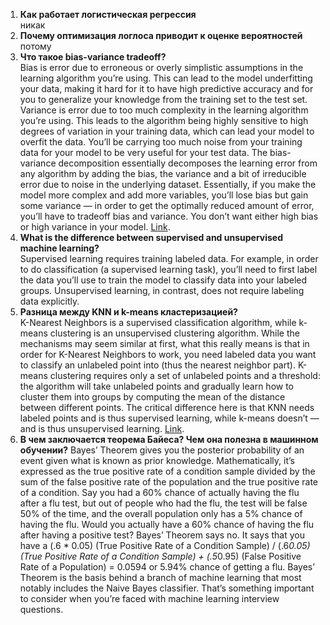1. **Как работает логистическая регрессия**    
никак
2. **Почему оптимизация логлоса приводит к оценке вероятностей**    
потому
3. **Что такое bias-variance tradeoff?**    
    Bias is error due to erroneous or overly simplistic assumptions in the learning algorithm you’re using. This can lead to the model underfitting your data, making it hard for it to have high predictive accuracy and for you to generalize your knowledge from the training set to the test set. Variance is error due to too much complexity in the learning algorithm you’re using. This leads to the algorithm being highly sensitive to high degrees of variation in your training data, which can lead your model to overfit the data. You’ll be carrying too much noise from your training data for your model to be very useful for your test data. The bias-variance decomposition essentially decomposes the learning error from any algorithm by adding the bias, the variance and a bit of irreducible error due to noise in the underlying dataset. Essentially, if you make the model more complex and add more variables, you’ll lose bias but gain some variance — in order to get the optimally reduced amount of error, you’ll have to tradeoff bias and variance. You don’t want either high bias or high variance in your model. [Link](https://en.wikipedia.org/wiki/Bias%E2%80%93variance_tradeoff).
4. **What is the difference between supervised and unsupervised machine learning?**    
    Supervised learning requires training labeled data. For example, in order to do classification (a supervised learning task), you’ll need to first label the data you’ll use to train the model to classify data into your labeled groups. Unsupervised learning, in contrast, does not require labeling data explicitly.    
5. **Разница между KNN и k-means кластеризацией?**    
    K-Nearest Neighbors is a supervised classification algorithm, while k-means clustering is an unsupervised clustering algorithm. While the mechanisms may seem similar at first, what this really means is that in order for K-Nearest Neighbors to work, you need labeled data you want to classify an unlabeled point into (thus the nearest neighbor part). K-means clustering requires only a set of unlabeled points and a threshold: the algorithm will take unlabeled points and gradually learn how to cluster them into groups by computing the mean of the distance between different points. The critical difference here is that KNN needs labeled points and is thus supervised learning, while k-means doesn’t — and is thus unsupervised learning. [Link](https://www.quora.com/How-is-the-k-nearest-neighbor-algorithm-different-from-k-means-clustering).    
6. **В чем заключается теорема Байеса? Чем она полезна в машинном обучении?**
    Bayes’ Theorem gives you the posterior probability of an event given what is known as prior knowledge. Mathematically, it’s expressed as the true positive rate of a condition sample divided by the sum of the false positive rate of the population and the true positive rate of a condition. Say you had a 60% chance of actually having the flu after a flu test, but out of people who had the flu, the test will be false 50% of the time, and the overall population only has a 5% chance of having the flu. Would you actually have a 60% chance of having the flu after having a positive test? Bayes’ Theorem says no. It says that you have a (.6 * 0.05) (True Positive Rate of a Condition Sample) / (.6*0.05)(True Positive Rate of a Condition Sample) + (.5*0.95) (False Positive Rate of a Population)  = 0.0594 or 5.94% chance of getting a flu. Bayes’ Theorem is the basis behind a branch of machine learning that most notably includes the Naive Bayes classifier. That’s something important to consider when you’re faced with machine learning interview questions.
